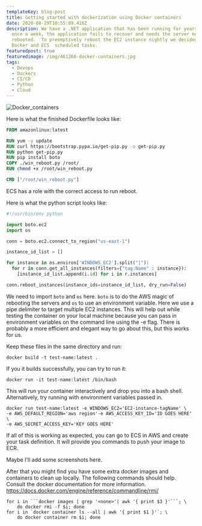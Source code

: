 ```yaml
---
templateKey: blog-post
title: Getting started with dockerization using Docker containers
date: 2020-08-29T10:55:09.416Z
description: We have a .NET application that has been running for years, but
  once a week, the application fails to recover and needs the server needs to be
  rebooted.  To preemptively reboot the EC2 instance nightly we decided to use
  Docker and ECS  scheduled tasks.
featuredpost: true
featuredimage: /img/461260-docker-containers.jpg
tags:
  - Devops
  - Dockers
  - CI/CD
  - Python
  - Cloud
---
```

![Docker_containers](/img/docker-banner.png)

<!--StartFragment-->

Here is what the finished Dockerfile looks like:

<!--EndFragment-->

<!--StartFragment-->

```dockerfile
FROM amazonlinux:latest

RUN yum -y update
RUN curl https://bootstrap.pypa.io/get-pip.py -o get-pip.py
RUN python get-pip.py
RUN pip install boto
COPY ./win_reboot.py /root/
RUN chmod +x /root/win_reboot.py

CMD ["/root/win_reboot.py"]
```

<!--EndFragment-->

<!--StartFragment-->

ECS has a role with the correct access to run reboot.

Here is what the python script looks like:

<!--EndFragment-->

<!--StartFragment-->

```python
#!/usr/bin/env python

import boto.ec2
import os

conn = boto.ec2.connect_to_region("us-east-1")

instance_id_list = []

for instance in os.environ['WINDOWS_EC2'].split("|"):
  for r in conn.get_all_instances(filters={"tag:Name" : instance}):
	[instance_id_list.append(i.id) for i in r.instances]

conn.reboot_instances(instance_ids=instance_id_list, dry_run=False)
```

<!--EndFragment-->

<!--StartFragment-->

We need to import `boto` and `os` here. `boto` is to do the AWS magic of rebooting the servers and `os` to use an environment variable. Here we use a pipe delimiter to target multiple EC2 instances. This will help out while testing the container on your local machine because you can pass in environment variables on the command line using the -e flag. There is probably a more efficient and elegant way to go about this, but this works for us.

Keep these files in the same directory and run:

<!--EndFragment-->

<!--StartFragment-->

```shell
docker build -t test-name:latest .
```

If you it builds successfully, you can try to run it:

```shell
docker run -it test-name:latest /bin/bash
```

This will run your container interactively and drop you into a bash shell. Alternatively, try running with environment variables passed in.

```shell
docker run test-name:latest -e WINDOWS_EC2='EC2-instance-tagName' \ 
-e AWS_DEFAULT_REGION='aws region'-e AWS_ACCESS_KEY_ID='ID GOES HERE' \ 
-e AWS_SECRET_ACCESS_KEY='KEY GOES HERE'
```

If all of this is working as expected, you can go to ECS in AWS and create your task definition. It will provide you commands to push your image to ECR.

Maybe I'll add some screenshots here.

After that you might find you have some extra docker images and containers to clean up locally. The following commands should help. Consult the docker documentation for more information. <https://docs.docker.com/engine/reference/commandline/rmi/>

````shell
for i in ```docker images | grep '<none>'| awk '{ print $3 }'```; \ 
    do docker rmi -f $i; done
for i in `docker container ls --all | awk '{ print $1 }'`; \ 
    do docker container rm $i; done
````

<!--EndFragment-->